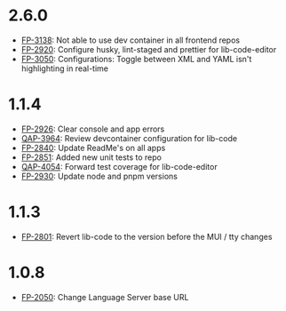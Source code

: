 # 2.6.0

- [FP-3138](https://movai.atlassian.net/browse/FP-3138): Not able to use dev container in all frontend repos
- [FP-2920](https://movai.atlassian.net/browse/FP-2920): Configure husky, lint-staged and prettier for lib-code-editor
- [FP-3050](https://movai.atlassian.net/browse/FP-3050): Configurations: Toggle between XML and YAML isn't highlighting in real-time

# 1.1.4

- [FP-2926](https://movai.atlassian.net/browse/FP-2926): Clear console and app errors
- [QAP-3964](https://movai.atlassian.net/browse/QAP-3964): Review devcontainer configuration for lib-code
- [FP-2840](https://movai.atlassian.net/browse/FP-2840): Update ReadMe's on all apps
- [FP-2851](https://movai.atlassian.net/browse/FP-2851): Added new unit tests to repo
- [QAP-4054](https://movai.atlassian.net/browse/QAP-4054): Forward test coverage for lib-code-editor
- [FP-2930](https://movai.atlassian.net/browse/FP-2930): Update node and pnpm versions

# 1.1.3

- [FP-2801](https://movai.atlassian.net/browse/FP-2801): Revert lib-code to the version before the MUI / tty changes

# 1.0.8

- [FP-2050](https://movai.atlassian.net/browse/FP-2050): Change Language Server base URL
